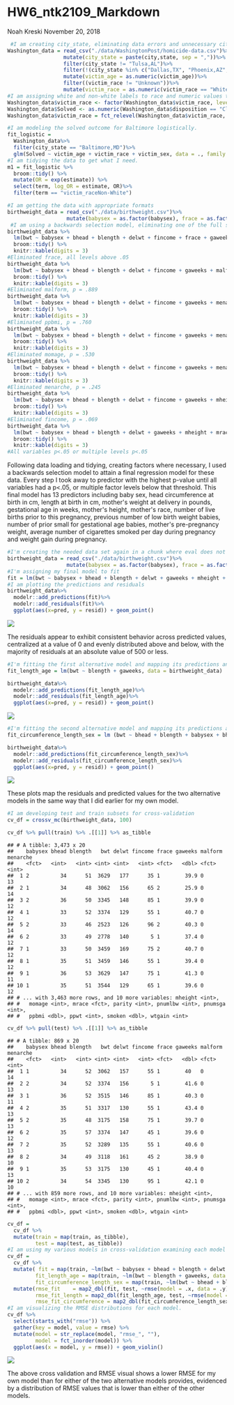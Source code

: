 HW6\_ntk2109\_Markdown
================
Noah Kreski
November 20, 2018

``` r
 #I am creating city_state, eliminating data errors and unnecessary city-states, convert age to numeric, and applying a true/false statement to non-unknown race
Washington_data = read_csv("./data/WashingtonPost/homicide-data.csv")%>%
                  mutate(city_state = paste(city,state, sep = ","))%>%
                  filter(city_state != "Tulsa,AL")%>%
                  filter(!(city_state %in% c("Dallas,TX", "Phoenix,AZ", "Kansas City,MO")))%>%
                  mutate(victim_age = as.numeric(victim_age))%>%
                  filter((victim_race != "Unknown"))%>%
                  mutate(victim_race = as.numeric(victim_race == "White"))
#I am assigning white and non-white labels to race and numeric values to whether a case was resolved, while also making white the reference                  
Washington_data$victim_race <- factor(Washington_data$victim_race, levels = c(1,0), labels = c("White","Non-White"))
Washington_data$Solved <- as.numeric(Washington_data$disposition == "Closed by arrest")
Washington_data$victim_race = fct_relevel(Washington_data$victim_race, "White")
```

``` r
#I am modeling the solved outcome for Baltimore logistically.
fit_logistic = 
  Washington_data%>% 
  filter(city_state == "Baltimore,MD")%>%
  glm(Solved ~ victim_age + victim_race + victim_sex, data = ., family = binomial()) 
#I am tidying the data to get what I need.
m1 = fit_logistic %>% 
  broom::tidy() %>% 
  mutate(OR = exp(estimate)) %>%
  select(term, log_OR = estimate, OR)%>%
  filter(term == "victim_raceNon-White")
```

``` r
#I am getting the data with appropriate formats
birthweight_data = read_csv("./data/birthweight.csv")%>%
                   mutate(babysex = as.factor(babysex), frace = as.factor(frace), malform = as.factor(malform), mrace = as.factor(mrace))
 #I am using a backwards selection model, eliminating one of the full set of predictors based on whatever has the highest p value until all are below .05                 
birthweight_data %>% 
  lm(bwt ~ babysex + bhead + blength + delwt + fincome + frace + gaweeks + malform + menarche + mheight + mrace + momage +parity + pnumlbw + pnumsga +ppbmi + ppwt + smoken + wtgain, data = .) %>% 
  broom::tidy() %>% 
  knitr::kable(digits = 3)
#Eliminated frace, all levels above .05
birthweight_data %>% 
  lm(bwt ~ babysex + bhead + blength + delwt + fincome + gaweeks + malform + menarche + mheight + mrace + momage +parity + pnumlbw + pnumsga +ppbmi + ppwt + smoken + wtgain, data = .) %>% 
  broom::tidy() %>% 
  knitr::kable(digits = 3)
#Eliminated malform, p = .889
birthweight_data %>% 
  lm(bwt ~ babysex + bhead + blength + delwt + fincome + gaweeks + menarche + mheight + mrace + momage +parity + pnumlbw + pnumsga +ppbmi + ppwt + smoken + wtgain, data = .) %>% 
  broom::tidy() %>% 
  knitr::kable(digits = 3)
#Eliminated ppbmi, p = .760
birthweight_data %>% 
  lm(bwt ~ babysex + bhead + blength + delwt + fincome + gaweeks + menarche + mheight + mrace + momage +parity + pnumlbw + pnumsga + ppwt + smoken + wtgain, data = .) %>% 
  broom::tidy() %>% 
  knitr::kable(digits = 3)
#Eliminated momage, p = .530
birthweight_data %>% 
  lm(bwt ~ babysex + bhead + blength + delwt + fincome + gaweeks + menarche + mheight + mrace +parity + pnumlbw + pnumsga + ppwt + smoken + wtgain, data = .) %>% 
  broom::tidy() %>% 
  knitr::kable(digits = 3)
#Eliminated menarche, p = .245
birthweight_data %>% 
  lm(bwt ~ babysex + bhead + blength + delwt + fincome + gaweeks + mheight + mrace +parity + pnumlbw + pnumsga + ppwt + smoken + wtgain, data = .) %>% 
  broom::tidy() %>% 
  knitr::kable(digits = 3)
#Eliminated fincome, p = .069
birthweight_data %>% 
  lm(bwt ~ babysex + bhead + blength + delwt + gaweeks + mheight + mrace +parity + pnumlbw + pnumsga + ppwt + smoken + wtgain, data = .) %>% 
  broom::tidy() %>% 
  knitr::kable(digits = 3)
#All variables p<.05 or multiple levels p<.05
```

Following data loading and tidying, creating factors where necessary, I used a backwards selection model to attain a final regression model for these data. Every step I took away to predictor with the highest p-value until all variables had a p&lt;.05, or multiple factor levels below that threshold. This final model has 13 predictors including baby sex, head circumference at birth in cm, length at birth in cm, mother's weight at delivery in pounds, gestational age in weeks, mother's height, mother's race, number of live births prior to this pregnancy, previous number of low birth weight babies, number of prior small for gestational age babies, mother's pre-pregnancy weight, average number of cigarettes smoked per day during pregnancy and weight gain during pregnancy.

``` r
#I'm creating the needed data set again in a chunk where eval does not equal False
birthweight_data = read_csv("./data/birthweight.csv")%>%
                   mutate(babysex = as.factor(babysex), frace = as.factor(frace), malform = as.factor(malform), mrace = as.factor(mrace))
#I'm assigning my final model to fit
fit = lm(bwt ~ babysex + bhead + blength + delwt + gaweeks + mheight + mrace +parity + pnumlbw + pnumsga + ppwt + smoken + wtgain, data = birthweight_data)
#I am plotting the predictions and residuals
birthweight_data%>%
  modelr::add_predictions(fit)%>%
  modelr::add_residuals(fit)%>%
  ggplot(aes(x=pred, y = resid)) + geom_point()
```

![](Hw6_ntk2109_markdown_files/figure-markdown_github/model%20fit-1.png)

The residuals appear to exhibit consistent behavior across predicted values, centralized at a value of 0 and evenly distributed above and below, with the majority of residuals at an absolute value of 500 or less.

``` r
#I'm fitting the first alternative model and mapping its predictions and residuals.
fit_length_age = lm(bwt ~ blength + gaweeks, data = birthweight_data)

birthweight_data%>%
  modelr::add_predictions(fit_length_age)%>%
  modelr::add_residuals(fit_length_age)%>%
  ggplot(aes(x=pred, y = resid)) + geom_point()
```

![](Hw6_ntk2109_markdown_files/figure-markdown_github/other%20models-1.png)

``` r
#I'm fitting the second alternative model and mapping its predictions and residuals.
fit_circumference_length_sex = lm (bwt ~ bhead + blength + babysex + bhead*blength + bhead*babysex + blength*babysex + bhead*blength*babysex, data = birthweight_data)

birthweight_data%>%
  modelr::add_predictions(fit_circumference_length_sex)%>%
  modelr::add_residuals(fit_circumference_length_sex)%>%
  ggplot(aes(x=pred, y = resid)) + geom_point()
```

![](Hw6_ntk2109_markdown_files/figure-markdown_github/other%20models-2.png)

These plots map the residuals and predicted values for the two alternative models in the same way that I did earlier for my own model.

``` r
#I am developing test and train subsets for cross-validation
cv_df = crossv_mc(birthweight_data, 100) 

cv_df %>% pull(train) %>% .[[1]] %>% as_tibble
```

    ## # A tibble: 3,473 x 20
    ##    babysex bhead blength   bwt delwt fincome frace gaweeks malform menarche
    ##    <fct>   <int>   <int> <int> <int>   <int> <fct>   <dbl> <fct>      <int>
    ##  1 2          34      51  3629   177      35 1        39.9 0             13
    ##  2 1          34      48  3062   156      65 2        25.9 0             14
    ##  3 2          36      50  3345   148      85 1        39.9 0             12
    ##  4 1          33      52  3374   129      55 1        40.7 0             12
    ##  5 2          33      46  2523   126      96 2        40.3 0             14
    ##  6 2          33      49  2778   140       5 1        37.4 0             12
    ##  7 1          33      50  3459   169      75 2        40.7 0             12
    ##  8 1          35      51  3459   146      55 1        39.4 0             12
    ##  9 1          36      53  3629   147      75 1        41.3 0             11
    ## 10 1          35      51  3544   129      65 1        39.6 0             12
    ## # ... with 3,463 more rows, and 10 more variables: mheight <int>,
    ## #   momage <int>, mrace <fct>, parity <int>, pnumlbw <int>, pnumsga <int>,
    ## #   ppbmi <dbl>, ppwt <int>, smoken <dbl>, wtgain <int>

``` r
cv_df %>% pull(test) %>% .[[1]] %>% as_tibble
```

    ## # A tibble: 869 x 20
    ##    babysex bhead blength   bwt delwt fincome frace gaweeks malform menarche
    ##    <fct>   <int>   <int> <int> <int>   <int> <fct>   <dbl> <fct>      <int>
    ##  1 1          34      52  3062   157      55 1        40   0             14
    ##  2 2          34      52  3374   156       5 1        41.6 0             13
    ##  3 1          36      52  3515   146      85 1        40.3 0             11
    ##  4 2          35      51  3317   130      55 1        43.4 0             13
    ##  5 2          35      48  3175   158      75 1        39.7 0             13
    ##  6 2          35      57  3374   147      45 1        39.6 0             12
    ##  7 2          35      52  3289   135      55 1        40.6 0             13
    ##  8 2          34      49  3118   161      45 2        38.9 0             10
    ##  9 1          35      53  3175   130      45 1        40.4 0             13
    ## 10 2          34      54  3345   130      95 1        42.1 0             10
    ## # ... with 859 more rows, and 10 more variables: mheight <int>,
    ## #   momage <int>, mrace <fct>, parity <int>, pnumlbw <int>, pnumsga <int>,
    ## #   ppbmi <dbl>, ppwt <int>, smoken <dbl>, wtgain <int>

``` r
cv_df =
  cv_df %>% 
  mutate(train = map(train, as_tibble),
         test = map(test, as_tibble))
#I am using my various models in cross-validation examining each model with the train set, and then examining RMSE with the test set
cv_df = 
  cv_df %>% 
  mutate( fit = map(train, ~lm(bwt ~ babysex + bhead + blength + delwt + gaweeks + mheight + mrace +parity + pnumlbw + pnumsga + ppwt + smoken + wtgain, data = .x)),
         fit_length_age = map(train, ~lm(bwt ~ blength + gaweeks, data = .x)),
         fit_circumference_length_sex = map(train, ~lm(bwt ~ bhead + blength + babysex + bhead*blength + bhead*babysex + blength*babysex + bhead*blength*babysex, data = .x))) %>% 
  mutate(rmse_fit    = map2_dbl(fit, test, ~rmse(model = .x, data = .y)),
         rmse_fit_length = map2_dbl(fit_length_age, test, ~rmse(model = .x, data = .y)),
         rmse_fit_circumference = map2_dbl(fit_circumference_length_sex, test, ~rmse(model = .x, data = .y)))
#I am visualizing the RMSE distributions for each model.
cv_df %>% 
  select(starts_with("rmse")) %>% 
  gather(key = model, value = rmse) %>% 
  mutate(model = str_replace(model, "rmse_", ""),
         model = fct_inorder(model)) %>% 
  ggplot(aes(x = model, y = rmse)) + geom_violin()
```

![](Hw6_ntk2109_markdown_files/figure-markdown_github/Cross-validation-1.png)

The above cross validation and RMSE visual shows a lower RMSE for my own model than for either of the two alternative models provides, evidenced by a distribution of RMSE values that is lower than either of the other models.
